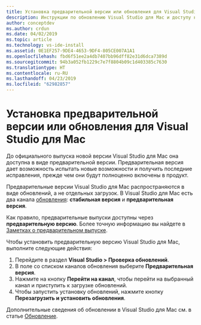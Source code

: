 ```yaml
---
title: Установка предварительной версии или обновления для Visual Studio для Mac
description: Инструкции по обновлению Visual Studio для Mac и доступу к выпускам предварительной версии, включая предварительную версию Visual Studio 2019 для Mac.
author: conceptdev
ms.author: crdun
ms.date: 04/02/2019
ms.topic: article
ms.technology: vs-ide-install
ms.assetid: 0E1EF257-9DE4-4653-9DF4-805CE007A1A1
ms.openlocfilehash: fbd6f51ee2a4db7407bb96dff82e31d6dca7389d
ms.sourcegitcommit: 94b3a052fb1229c7e7f8804b09c1d403385c7630
ms.translationtype: HT
ms.contentlocale: ru-RU
ms.lasthandoff: 04/23/2019
ms.locfileid: "62982857"
---
```

# <a name="install-a-preview-or-update-for-visual-studio-for-mac"></a>Установка предварительной версии или обновления для Visual Studio для Mac

До официального выпуска новой версии Visual Studio для Mac она доступна в виде предварительной версии. Предварительная версия дает возможность испытать новые возможности и получить последние исправления, прежде чем они будут полноценно включены в продукт.

Предварительные версии Visual Studio для Mac распространяются в виде обновлений, а не отдельных загрузок. В Visual Studio для Mac есть два канала [обновления](update.md): **стабильная версия** и  **предварительная версия**.

Как правило, предварительные выпуски доступны через **предварительную версию**. Более точную информацию вы найдете в [Заметках о предварительном выпуске](/visualstudio/releasenotes/vs2019-mac-preview-relnotes).

Чтобы установить предварительную версию Visual Studio для Mac, выполните следующие действия:

1. Перейдите в раздел **Visual Studio > Проверка обновлений**.
2. В поле со списком каналов обновления выберите **Предварительная версия**.
3. Нажмите на кнопку **Перейти на канал**, чтобы перейти на выбранный канал и приступить к загрузке обновлений.
4. Чтобы запустить установку обновлений, нажмите кнопку **Перезагрузить и установить обновления**.

Дополнительные сведения об обновлении в Visual Studio для Mac см. в статье [Обновление](update.md).
